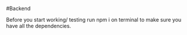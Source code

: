 #Backend

Before you start working/ testing run npm i on terminal to make sure you have all the dependencies. 


